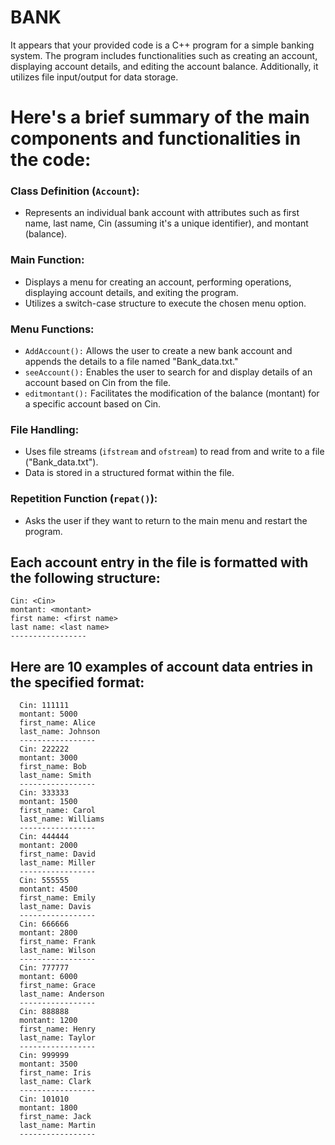 # BANK

It appears that your provided code is a C++ program for a simple banking system. The program includes functionalities such as creating an account, displaying account details, and editing the account balance. Additionally, it utilizes file input/output for data storage.

# Here's a brief summary of the main components and functionalities in the code:

### Class Definition (`Account`):

- Represents an individual bank account with attributes such as first name, last name, Cin (assuming it's a unique identifier), and montant (balance).

### Main Function:
- Displays a menu for creating an account, performing operations, displaying account details, and exiting the program.
- Utilizes a switch-case structure to execute the chosen menu option.

### Menu Functions:
- `AddAccount():` Allows the user to create a new bank account and appends the details to a file named "Bank_data.txt."
- `seeAccount():` Enables the user to search for and display details of an account based on Cin from the file.
- `editmontant():` Facilitates the modification of the balance (montant) for a specific account based on Cin.
  
### File Handling:
- Uses file streams (`ifstream` and `ofstream`) to read from and write to a file ("Bank_data.txt").
- Data is stored in a structured format within the file.

### Repetition Function (`repat()`):
- Asks the user if they want to return to the main menu and restart the program.


## Each account entry in the file is formatted with the following structure:
```
Cin: <Cin>
montant: <montant>
first name: <first name>
last name: <last name>
-----------------
```
## Here are 10 examples of account data entries in the specified format:
```
  Cin: 111111
  montant: 5000
  first_name: Alice
  last_name: Johnson
  -----------------
  Cin: 222222
  montant: 3000
  first_name: Bob
  last_name: Smith
  -----------------
  Cin: 333333
  montant: 1500
  first_name: Carol
  last_name: Williams
  -----------------
  Cin: 444444
  montant: 2000
  first_name: David
  last_name: Miller
  -----------------
  Cin: 555555
  montant: 4500
  first_name: Emily
  last_name: Davis
  -----------------
  Cin: 666666
  montant: 2800
  first_name: Frank
  last_name: Wilson
  -----------------
  Cin: 777777
  montant: 6000
  first_name: Grace
  last_name: Anderson
  -----------------
  Cin: 888888
  montant: 1200
  first_name: Henry
  last_name: Taylor
  -----------------
  Cin: 999999
  montant: 3500
  first_name: Iris
  last_name: Clark
  -----------------
  Cin: 101010
  montant: 1800
  first_name: Jack
  last_name: Martin
  -----------------
```
